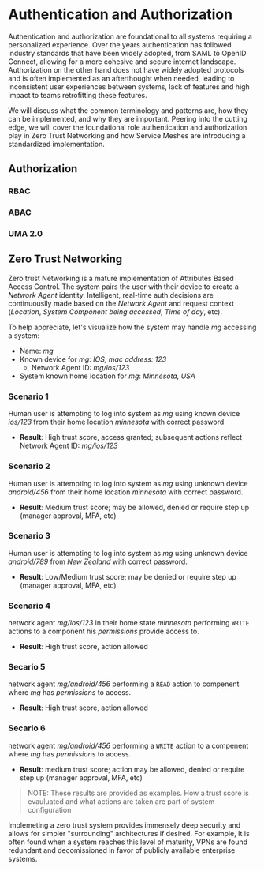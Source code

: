 # Authentication and Authorization

Authentication and authorization are foundational to all systems requiring a personalized experience.  Over the years authentication has followed industry standards that have been widely adopted, from SAML to OpenID Connect,  allowing for a more cohesive and secure internet landscape.  Authorization on the other hand does not have widely adopted protocols and is often implemented as an afterthought when needed, leading to inconsistent user experiences between systems, lack of features and high impact to teams retrofitting these features.

We will discuss what the common terminology and patterns are, how they can be implemented, and why they are important.  Peering into the cutting edge, we will cover the foundational role authentication and authorization play in Zero Trust Networking and how Service Meshes are introducing a standardized implementation.


## Authorization

### RBAC

### ABAC

### UMA 2.0

## Zero Trust Networking

Zero trust Networking is a mature implementation of Attributes Based Access Control.  The system pairs the user with their device to create a *Network Agent* identity.  Intelligent, real-time auth decisions are continuouslly made based on the *Network Agent* and request context (*Location*, *System Component being accessed*, *Time of day*, etc).  

To help appreciate, let's visualize how the system may handle *mg* accessing a system:

- Name: *mg*
- Known device for *mg*: *IOS, mac address: 123*
  - Network Agent ID: *mg/ios/123*
- System known home location for *mg*: *Minnesota, USA*

### Scenario 1

Human user is attempting to log into system as *mg* using known device *ios/123* from their home location *minnesota* with correct password

- **Result**: High trust score, access granted; subsequent actions reflect Network Agent ID: *mg/ios/123*

### Scenario 2

Human user is attempting to log into system as *mg* using unknown device *android/456* from their home location *minnesota* with correct password.

- **Result**: Medium trust score; may be allowed, denied or require step up (manager approval, MFA, etc)

### Scenario 3

Human user is attempting to log into system as *mg* using unknown device *android/789* from *New Zealand* with correct password.

- **Result**: Low/Medium trust score; may be denied or require step up (manager approval, MFA, etc)

### Scenario 4

network agent *mg/ios/123* in their home state *minnesota* performing `WRITE` actions to a component his *permissions* provide access to.

- **Result**: High trust score, action allowed

### Secario 5

network agent *mg/android/456* performing a `READ` action to compenent where *mg* has *permissions* to access.

- **Result**: High trust score, action allowed

### Secario 6

network agent *mg/android/456* performing a `WRITE` action to a compenent where *mg* has *permissions* to access.

- **Result**: medium trust score; action may be allowed, denied or require step up (manager approval, MFA, etc)

> NOTE: These results are provided as examples.  How a trust score is evauluated and what actions are taken are part of system configuration

Implemeting a zero trust system provides immensely deep security and allows for simpler "surrounding" architectures if desired.  For example, It is often found when a system reaches this level of maturity, VPNs are found redundant and decomissioned in favor of publicly available enterprise systems.
